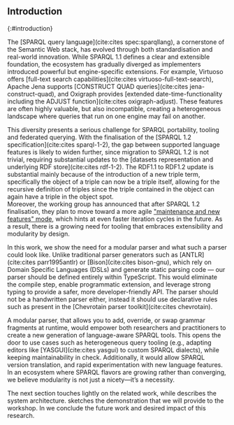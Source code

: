 ## Introduction
{:#introduction}

The [SPARQL query language](cite:cites spec:sparqllang), a cornerstone of the Semantic Web stack,
has evolved through both standardisation and real-world innovation.
While SPARQL 1.1 defines a clear and extensible foundation,
the ecosystem has gradually diverged as implementers introduced powerful but engine-specific extensions.
For example, Virtuoso offers [full-text search capabilities](cite:cites virtuoso-full-text-search),
Apache Jena supports [CONSTRUCT QUAD queries](cite:cites jena-construct-quad),
and Oxigraph provides [extended date-time-functionality including the ADJUST function](cite:cites oxigraph-adjust).
These features are often highly valuable, but also incompatible,
creating a heterogeneous landscape where queries that run on one engine may fail on another.

This diversity presents a serious challenge for SPARQL portability, tooling and federated querying.
With the finalisation of the [SPARQL 1.2 specification](cite:cites sparql-1-2),
the gap between supported language features is likely to widen further,
since migration to SPARQL 1.2 is not trivial, requiring substantial updates to the [datasets representation and underlying RDF store](cite:cites rdf-1-2).
The RDF1.1 to RDF1.2 update is substantial mainly because of the introduction of a new triple term,
specifically the object of a triple can now be a triple itself,
allowing for the recursive definition of triples since the triple contained in the object can again have a triple in the object spot.  
Moreover, the working group has announced that after SPARQL 1.2 finalisation,
they plan to move toward a more agile ["maintenance and new features" mode](https://github.com/w3c/sparql-dev/issues/32#issuecomment-2621209920),
which hints at even faster iteration cycles in the future.
As a result, there is a growing need for tooling that embraces extensibility and modularity by design.

In this work, we show the need for a modular parser and what such a parser could look like.
Unlike traditional parser generators such as [ANTLR](cite:cites parr1995antlr) or [Bison](cite:cites bison-gnu),
which rely on Domain Specific Languages (DSLs) and generate static parsing code — our parser should be defined entirely within TypeScript.
This would eliminate the compile step, enable programmatic extension, and leverage strong typing to provide a safer,
more developer-friendly API.
The parser should not be a handwritten parser either, instead it should use declarative rules such as present in the [Chevrotain parser toolkit](cite:cites chevrotain).

A modular parser, that allows you to add, override, or swap grammar fragments at runtime,
would empower both researchers and practitioners to create a new generation of language-aware SPARQL tools.
This opens the door to use cases such as heterogeneous query tooling (e.g., adapting editors like [YASGUI](cite:cites yasgui) to custom SPARQL dialects),
while keeping maintainability in check.
Additionally, it would allow SPARQL version translation, and rapid experimentation with new language features.
In an ecosystem where SPARQL flavors are growing rather than converging,
we believe modularity is not just a nicety—it’s a necessity.

The next section touches lightly on the related work, while [](#architecture) describes the system architecture.
[](#demo) sketches the demonstration that we will provide to the workshop.
In [](#conclusion) we conclude the future work and desired impact of this research.
